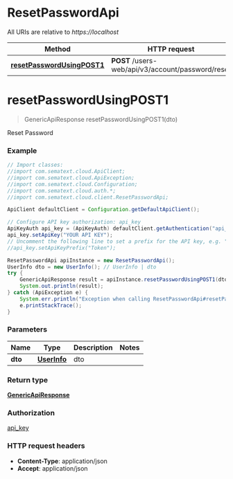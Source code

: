 # ResetPasswordApi

All URIs are relative to *https://localhost*

Method | HTTP request | Description
------------- | ------------- | -------------
[**resetPasswordUsingPOST1**](ResetPasswordApi.md#resetPasswordUsingPOST1) | **POST** /users-web/api/v3/account/password/reset | Reset Password


<a name="resetPasswordUsingPOST1"></a>
# **resetPasswordUsingPOST1**
> GenericApiResponse resetPasswordUsingPOST1(dto)

Reset Password

### Example
```java
// Import classes:
//import com.sematext.cloud.ApiClient;
//import com.sematext.cloud.ApiException;
//import com.sematext.cloud.Configuration;
//import com.sematext.cloud.auth.*;
//import com.sematext.cloud.client.ResetPasswordApi;

ApiClient defaultClient = Configuration.getDefaultApiClient();

// Configure API key authorization: api_key
ApiKeyAuth api_key = (ApiKeyAuth) defaultClient.getAuthentication("api_key");
api_key.setApiKey("YOUR API KEY");
// Uncomment the following line to set a prefix for the API key, e.g. "Token" (defaults to null)
//api_key.setApiKeyPrefix("Token");

ResetPasswordApi apiInstance = new ResetPasswordApi();
UserInfo dto = new UserInfo(); // UserInfo | dto
try {
    GenericApiResponse result = apiInstance.resetPasswordUsingPOST1(dto);
    System.out.println(result);
} catch (ApiException e) {
    System.err.println("Exception when calling ResetPasswordApi#resetPasswordUsingPOST1");
    e.printStackTrace();
}
```

### Parameters

Name | Type | Description  | Notes
------------- | ------------- | ------------- | -------------
 **dto** | [**UserInfo**](UserInfo.md)| dto |

### Return type

[**GenericApiResponse**](GenericApiResponse.md)

### Authorization

[api_key](../README.md#api_key)

### HTTP request headers

 - **Content-Type**: application/json
 - **Accept**: application/json

